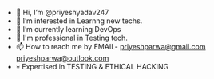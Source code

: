 - 👋 Hi, I’m @priyeshyadav247
- 👀 I’m interested in Learnng new techs.
- 🌱 I’m currently learning DevOps
- 💞️ I'm professional in Testing tech.
- 📫 How to reach me by 
    EMAIL- priyeshparwa@gmail.com      
           priyeshparwa@outlook.com
-  💀 Expertised in TESTING & ETHICAL HACKING
<!---
priyeshyadav247/priyeshyadav247 is a ✨ special ✨ repository because its `README.md` (this file) appears on your GitHub profile.
You can click the Preview link to take a look at your changes.
--->

